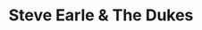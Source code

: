 ---
title: "Steve Earle & The Dukes"
summary: "'s touring and backing band."
slug: "steve-earle-the-dukes"
image: "steve-earle-the-dukes.jpg"
apple_music_artist_url: "None"
wikipedia_url: "none"
---